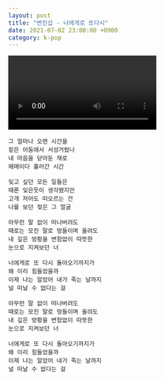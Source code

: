```yaml
---
layout: post
title: "변진섭 - 너에게로 또다시"
date: 2021-07-02 23:00:00 +0900
category: k-pop
---
```


<div class="video-container">
    <video id="player" class="video-js vjs-default-skin vjs-big-play-centered" data-json="/public/json/k-pop/변진섭 - 너에게로 또다시.json"></video>
</div>

```
그 얼마나 오랜 시간을
짙은 어둠에서 서성거렸나
내 마음을 닫아둔 채로
헤매이다 흘러간 시간

잊고 싶던 모든 일들은
때론 잊은듯이 생각됐지만
고개 저어도 떠오르는 건
나를 보던 젖은 그 얼굴

아무런 말 없이 떠나버려도
때로는 모진 말로 멍들이며 울려도
내 깊은 방황을 변함없이 따뜻한
눈으로 지켜보던 너

너에게로 또 다시 돌아오기까지가
왜 이리 힘들었을까
이제 나는 알았어 내가 죽는 날까지
널 떠날 수 없다는 걸

아무런 말 없이 떠나버려도
때로는 모진 말로 멍들이며 울려도
내 깊은 방황을 변함없이 따뜻한
눈으로 지켜보던 너

너에게로 또 다시 돌아오기까지가
왜 이리 힘들었을까
이제 나는 알았어 내가 죽는 날까지
널 떠날 수 없다는 걸
```